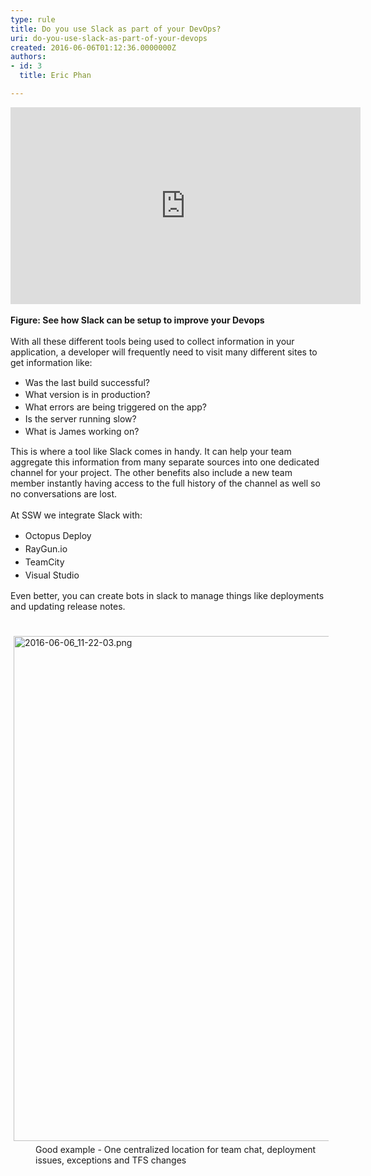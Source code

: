 ```yaml
---
type: rule
title: Do you use Slack as part of your DevOps?
uri: do-you-use-slack-as-part-of-your-devops
created: 2016-06-06T01:12:36.0000000Z
authors:
- id: 3
  title: Eric Phan

---
```




<span class='intro'> <div class="ms-rtestate-read ms-rte-embedcode ms-rte-embedil ms-rtestate-notify"> 
   <iframe width="560" height="315" src="https&#58;//www.youtube.com/embed/2biKJboCoE4" frameborder="0"></iframe>&#160;</div><div> 
   <strong>Figure&#58; See how Slack can be setup to improve your Devops</strong><br></div><div> 
   <br> 
</div>With all these different tools being used to collect information in your application, a developer will frequently need to visit many different sites to get information like&#58;​ 
<div><ul><li> 
         <span style="line-height&#58;19.5px;">Was the last build successful?<br></span></li><li> 
         <span style="line-height&#58;19.5px;">What version is in production?</span></li><li> 
         <span style="line-height&#58;19.5px;">What errors are being triggered on the app?</span></li><li> 
         <span style="line-height&#58;19.5px;">Is the server running slow?</span></li><li> 
         <span style="line-height&#58;19.5px;">What is James working on?</span></li></ul><div>This is where a tool like Slack comes in handy. It can help your team aggregate this information from many separate sources into one dedicated channel for your project. The other benefits also include a new team member instantly having access to the full history of the channel as well so no conversations are lost.</div></div><div> 
   <br> 
</div><div>At SSW we integrate Slack with&#58;</div><div><ul><li> 
         <span style="line-height&#58;1.5em;">​​Octopus Deploy</span><br></li><li> 
         <span style="line-height&#58;1.5em;">RayGun.io&#160;</span></li><li> 
         <span style="line-height&#58;1.5em;">TeamCity</span></li><li> 
         <span style="line-height&#58;1.5em;">Visual Studio​​</span></li></ul><div>Even better, you can create bots in slack to manage things like deployments and updating release notes.<br></div></div><div> 
   <br> 
</div>
​<img src="/SiteAssets/do-you-use-slack-as-part-of-your-devops/2016-06-06_11-22-03.png" alt="2016-06-06_11-22-03.png" style="margin&#58;5px;width&#58;808px;" />
<dd class="ssw15-rteElement-FigureGood">​​Good example - One centralized location for team chat, deployment issues, exceptions and TFS changes<br></dd> </span>




